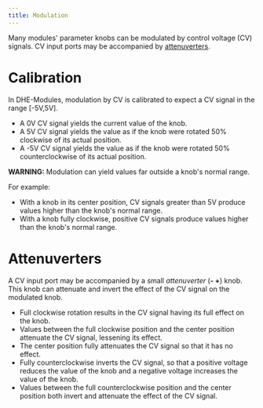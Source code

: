 ```yaml
---
title: Modulation
---
```


Many modules' parameter knobs can be modulated by control voltage (CV) signals.
CV input ports may be accompanied by [attenuverters](#attenuverters).

# Calibration

In DHE-Modules, modulation by CV is calibrated to expect a CV signal in the
range [-5V,5V].
- A 0V CV signal yields the current value of the knob.
- A 5V CV signal yields the value as if the knob were rotated 50% clockwise of
  its actual position.
- A -5V CV signal yields the value as if the knob were rotated 50%
  counterclockwise of its actual position.


**WARNING:**
Modulation can yield values far outside a knob's normal range.

For example:
- With a knob in its center position, CV signals greater than 5V produce values
  higher than the knob's normal range.
- With a knob fully clockwise, positive CV signals produce values higher than
  the knob's normal range.

# Attenuverters

A CV input port may be accompanied by a small *attenuverter* (**- +**) knob.
This knob can attenuate and invert the effect of the CV signal on the modulated
knob.
- Full clockwise rotation results in the CV signal having its full effect on
  the knob.
- Values between the full clockwise position and the center position attenuate
  the CV signal, lessening its effect.
- The center position fully attenuates the CV signal so that it has no effect.
- Fully counterclockwise inverts the CV signal, so that a positive voltage
  reduces the value of the knob and a negative voltage increases the value of
  the knob.
- Values between the full counterclockwise position and the center position
  both invert and attenuate the effect of the CV signal.

